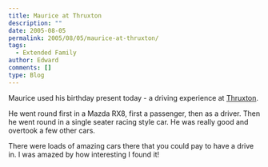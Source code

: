 ```yaml
---
title: Maurice at Thruxton
description: ""
date: 2005-08-05
permalink: 2005/08/05/maurice-at-thruxton/
tags:
  - Extended Family
author: Edward
comments: []
type: Blog
---
```


Maurice used his birthday present today - a driving experience at
[Thruxton][1].

He went round first in a Mazda RX8, first a passenger, then as a driver.
Then he went round in a single seater racing style car. He was really
good and overtook a few other cars.

There were loads of amazing cars there that you could pay to have a
drive in. I was amazed by how interesting I found it!



[1]: https://www.thruxtonracing.co.uk/
